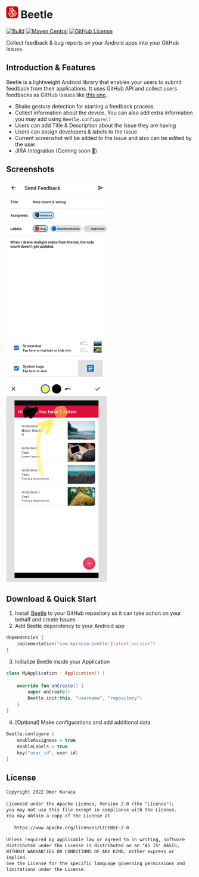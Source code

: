 <h1><img src="docs/images/badge.png" alt="Beetle" width="32"/> Beetle</h1>

[![Build](https://github.com/karacca/beetle/actions/workflows/Build.yaml/badge.svg)](https://github.com/karacca/beetle/actions/workflows/Build.yaml)
[![Maven Central](https://maven-badges.herokuapp.com/maven-central/com.karacca/beetle/badge.svg)](https://search.maven.org/artifact/com.karacca/beetle)
[![GitHub License](https://img.shields.io/badge/license-Apache%20License%202.0-blue.svg)](https://www.apache.org/licenses/LICENSE-2.0)

Collect feedback & bug reports on your Android apps into your GitHub Issues.

## Introduction & Features

Beetle is a lightweight Android library that enables your users to submit feedback from their applications. It uses GitHub API and collect users feedbacks as GitHub Issues like [this one](https://github.com/karacca/beetle/issues/30).

* Shake gesture detection for starting a feedback process
* Collect information about the device. You can also add extra information you may add using `Beetle.configure()`
* Users can add Title & Description about the Issue they are having
* Users can assign developers & labels to the Issue
* Current screenshot will be added to the Issue and also can be edited by the user
* JIRA Integration (Coming soon 🚀)

## Screenshots

<img src="docs/images/feedback.png" alt="Feedback" width="270"/> <img src="docs/images/edit.png" alt="Edit" width="270"/>

## Download & Quick Start

1. Install [Beetle](https://github.com/marketplace/beetle-app) to your GitHub repository so it can take action on your behalf and create Issues
2. Add Beetle dependency to your Android app
```kotlin
dependencies {
    implementation("com.karacca:beetle:$latest_version")
}
```
3. Initialize Beetle inside your Application
```kotlin
class MyApplication : Application() {

    override fun onCreate() {
        super.onCreate()
        Beetle.init(this, "username", "repository")
    }
}
```
4. [Optional] Make configurations and add additional data
```kotlin
Beetle.configure {
    enableAssignees = true
    enableLabels = true
    key("user_id", user.id)
}
```

## License

    Copyright 2022 Omer Karaca

    Licensed under the Apache License, Version 2.0 (the "License");
    you may not use this file except in compliance with the License.
    You may obtain a copy of the License at

       https://www.apache.org/licenses/LICENSE-2.0

    Unless required by applicable law or agreed to in writing, software
    distributed under the License is distributed on an "AS IS" BASIS,
    WITHOUT WARRANTIES OR CONDITIONS OF ANY KIND, either express or implied.
    See the License for the specific language governing permissions and
    limitations under the License.
